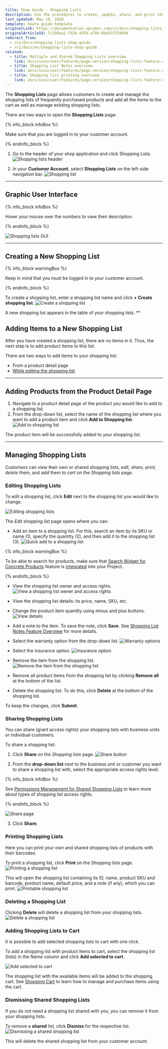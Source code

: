```yaml
---
title: Shop Guide - Shopping Lists
description: Use the procedures to create, update, share, and print shopping lists, dismiss shared shopping lists, and add items to a shopping list.
last_updated: May 19, 2020
template: howto-guide-template
originalLink: https://documentation.spryker.com/v1/docs/shopping-lists-shop-guide
originalArticleId: 7c295ea1-f32b-4350-a794-0bd33737859d
redirect_from:
  - /v1/docs/shopping-lists-shop-guide
  - /v1/docs/en/shopping-lists-shop-guide
related:
  - title: Multiple and Shared Shopping Lists overview
    link: docs/scos/user/features/page.version/shopping-lists-feature-overview/shopping-lists-feature-overview.html
  - title: Shopping List Notes overview
    link: docs/scos/user/features/page.version/shopping-lists-feature-overview/shopping-list-notes-overview.html
  - title: Shopping list printing overview
    link: docs/scos/user/features/page.version/shopping-lists-feature-overview/shopping-list-printing-overview.html
---
```


The **Shopping Lists** page allows customers to create and manage the shopping lists of frequently purchased products and add all the items to the cart as well as manage existing shopping lists.

There are two ways to open the **Shopping Lists** page:

{% info_block infoBox %}

Make sure that you are logged in to your customer account.

{% endinfo_block %}

1. Go to the header of your shop application and click Shopping Lists.
![Shopping lists header](https://spryker.s3.eu-central-1.amazonaws.com/docs/User+Guides/Shop+User+Guides/Shopping+Lists/header-shopping-lists.png)

2. In your **Customer Account**, select **Shopping Lists** on the left-side navigation bar.
![Shopping list](https://spryker.s3.eu-central-1.amazonaws.com/docs/User+Guides/Shop+User+Guides/Shopping+Lists/shopping-list-shop-guide.png)
***
## Graphic User Interface

{% info_block infoBox %}

Hover your mouse over the numbers to view their description.

{% endinfo_block %}

![Shopping lists GUI](https://spryker.s3.eu-central-1.amazonaws.com/docs/User+Guides/Shop+User+Guides/Shopping+Lists/shop-lists-gui.png)
***
## Creating a New Shopping List

{% info_block warningBox %}

Keep in mind that you must be logged in to your customer account.

{% endinfo_block %}

To create a shopping list, enter a shopping list name and click **+ Create shopping list**.
![Create a shopping list](https://spryker.s3.eu-central-1.amazonaws.com/docs/User+Guides/Shop+User+Guides/Shopping+Lists/create-shopping-list-btn.png)

A new shopping list appears in the table of your shopping lists.
**
## Adding Items to a New Shopping List

After you have created a shopping list, there are no items in it. Thus, the next step is to add product items to this list.

There are two ways to add items to your shopping list:

* From a product detail page
* <a href="#editing-shopping-lists">While editing the shopping list</a>
***
## Adding Products from the Product Detail Page

1. Navigate to a product detail page of the product you would like to add to a shopping list.
2. From the drop-down list, select the name of the shopping list where you want to add a product item and click **Add to Shopping list**.
![Add to shopping list](https://spryker.s3.eu-central-1.amazonaws.com/docs/User+Guides/Shop+User+Guides/Shopping+Lists/add-to-shopping-list-btn.png)

The product item will be successfully added to your shopping list.
***
## Managing Shopping Lists

Customers can _view_ their own or shared shopping lists, _edit, share, print, delete_ them, and _add_ them _to cart_ on the _Shopping lists_ page.

### Editing Shopping Lists

To edit a shopping list, click **Edit** next to the shopping list you would like to change.

![Editing shopping lists](https://spryker.s3.eu-central-1.amazonaws.com/docs/User+Guides/Shop+User+Guides/Shopping+Lists/edit-btn.png)

The _Edit shopping list_ page opens where you can:

* Add an item to a shopping list. For this, search an item by its SKU or name (1), specify the quantity (2), and then add it to the shopping list (3).
![Quick add to a shopping list](https://spryker.s3.eu-central-1.amazonaws.com/docs/User+Guides/Shop+User+Guides/Shopping+Lists/quick-add-to-shopping-list-window.png)

{% info_block warningBox %}

To be able to search for products, make sure that [Search Widget for Concrete Products](/docs/scos/user/features/201903.0/product-feature-overview/search-widget-for-concrete-products-overview.html) feature is [integrated](/docs/scos/dev/feature-integration-guides/201903.0/search-widget-for-concrete-products-feature-integration.html) into your Project.

{% endinfo_block %}

* View the shopping list owner and access rights.
![View a shopping list owner and access rights](https://spryker.s3.eu-central-1.amazonaws.com/docs/User+Guides/Shop+User+Guides/Shopping+Lists/view-owner-on-edit-page.png)

* View the shopping list details: its price, name, SKU, etc.
* Change the product item quantity using minus and plus buttons.
![View details](https://spryker.s3.eu-central-1.amazonaws.com/docs/User+Guides/Shop+User+Guides/Shopping+Lists/view-details.png)

* Add a note to the item. To save the note, click **Save**. See [Shopping List Notes Feature Overview](https://docs.demo-spryker.com/v4/docs/shopping-list-notes-overview) for more details.

* Select the warranty option from the drop-down list.
![Warranty options](https://spryker.s3.eu-central-1.amazonaws.com/docs/User+Guides/Shop+User+Guides/Shopping+Lists/warranty-options.png)

* Select the insurance option.
![Insurance option](https://spryker.s3.eu-central-1.amazonaws.com/docs/User+Guides/Shop+User+Guides/Shopping+Lists/insurance-option.png)

* Remove the item from the shopping list.
![Remove the item from the shopping list](https://spryker.s3.eu-central-1.amazonaws.com/docs/User+Guides/Shop+User+Guides/Shopping+Lists/remove-btn.png)

* Remove all product items from the shopping list by clicking **Remove all** at the bottom of the list.
* Delete the shopping list. To do this, click **Delete** at the bottom of the shopping list.

To keep the changes, click **Submit**.

### Sharing Shopping Lists

You can share (grant access rights) your shopping lists with business units or individual customers.

To share a shopping list:

1.  Click **Share** on the _Shopping lists_ page.
![Share button](https://spryker.s3.eu-central-1.amazonaws.com/docs/User+Guides/Shop+User+Guides/Shopping+Lists/share-btn.png)

2. From the **drop-down list** next to the business unit or customer you want to share a shopping list with, select the appropriate access rights level.

{% info_block infoBox %}

See [Permissions Management for Shared Shopping Lists](/docs/scos/user/features/{{page.version}}/shopping-lists-feature-overview/multiple-and-shared-shopping-lists-overview.html) to learn more about types of shopping list access rights.

{% endinfo_block %}

![Share page](https://spryker.s3.eu-central-1.amazonaws.com/docs/User+Guides/Shop+User+Guides/Shopping+Lists/share-page.png)

3. Click **Share**.

### Printing Shopping Lists

Here you can print your own and shared shopping lists of products with their barcodes.

To print a shopping list, click **Print** on the _Shopping lists_ page.
![Printing a shopping list](https://spryker.s3.eu-central-1.amazonaws.com/docs/User+Guides/Shop+User+Guides/Shopping+Lists/print-btn.png)

This will open the shopping list containing its ID, name, product SKU and barcode, product name, default price, and a note (if any), which you can print.
![Printable shopping list](https://spryker.s3.eu-central-1.amazonaws.com/docs/User+Guides/Shop+User+Guides/Shopping+Lists/printable-shopping-list.png)

### Deleting a Shopping List

Clicking **Delete** will delete a shopping list from your shopping lists.
![Delete a shopping list](https://spryker.s3.eu-central-1.amazonaws.com/docs/User+Guides/Shop+User+Guides/Shopping+Lists/delete-btn.png)

### Adding Shopping Lists to Cart

It is possible to add selected shopping lists to cart with one click.

To add a shopping list with product items to cart, select the shopping list (lists) in the _Name_ column and click **Add selected to cart**.

![Add selected to cart](https://spryker.s3.eu-central-1.amazonaws.com/docs/User+Guides/Shop+User+Guides/Shopping+Lists/place-order.png)

The shopping list with the available items will be added to the shopping cart. See [Shopping Cart](/docs/scos/user/features/{{page.version}}multiple-carts-feature-overview.html#multiple-carts-per-user-on-the-storefront) to learn how to manage and purchase items using the cart.

### Dismissing Shared Shopping Lists

If you do not need a shopping list shared with you, you can remove it from your shopping lists.

To remove a **shared** list, click **Dismiss** for the respective list.
![Dismissing a shared shopping list](https://spryker.s3.eu-central-1.amazonaws.com/docs/User+Guides/Shop+User+Guides/Shopping+Lists/dismiss-btn.png)

This will delete the shared shopping list from your customer account.

<!-- Last review date: Aug 06, 2019by Oksana Karasyova -->
